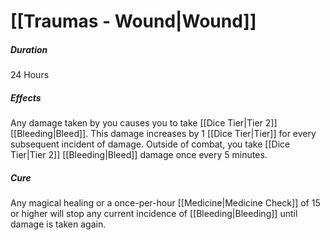 # [[Traumas - Wound|Wound]]
##### Duration
24 Hours
##### Effects
Any damage taken by you causes you to take [[Dice Tier|Tier 2]] [[Bleeding|Bleed]]. This damage increases by 1 [[Dice Tier|Tier]] for every subsequent incident of damage.
Outside of combat, you take [[Dice Tier|Tier 2]] [[Bleeding|Bleed]] damage once every 5 minutes.
##### Cure
Any magical healing or a once-per-hour [[Medicine|Medicine Check]] of 15 or higher will stop any current incidence of [[Bleeding|Bleeding]] until damage is taken again.